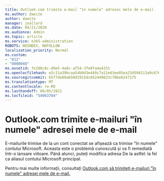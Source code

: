 ```yaml
---
title: Outlook.com trimite e-mail "în numele" adresei mele de e-mail
ms.author: daeite
author: daeite
manager: joallard
ms.date: 04/21/2020
ms.audience: Admin
ms.topic: article
ms.service: o365-administration
ROBOTS: NOINDEX, NOFOLLOW
localization_priority: Normal
ms.custom:
- "812"
- "8000048"
ms.assetid: fe180c8c-d9e5-4a8c-af54-3fe8fa4a4331
ms.openlocfilehash: e2c11a39bcaa54b0d3e449c7a11e63ee05ea23d59d113a0c6767b4ddd6c988f5
ms.sourcegitcommit: b5f7da89a650d2915dc652449623c78be6247175
ms.translationtype: MT
ms.contentlocale: ro-RO
ms.lasthandoff: 08/05/2021
ms.locfileid: "54063784"
---
```

# <a name="outlookcom-sends-email-on-behalf-of-my-email-address"></a>Outlook.com trimite e-mailuri "în numele" adresei mele de e-mail

E-mailurile trimise de la un cont conectat se afișează ca trimise "în numele" contului Microsoft. Aceasta este o problemă cunoscută și va fi remediată într-o lansare viitoare. Până atunci, puteți modifica adresa De la astfel: la fel ca aliasul contului Microsoft principal.
  
Pentru mai multe informații, consultați [Outlook.com să trimiteți e-mailuri "în numele" adresei mele de e-mail.](https://support.office.com/article/2c2b4d9f-0203-42c6-b2d2-b8aba1386e75?wt.mc_id=Office_Outlook_com_Alchemy)
